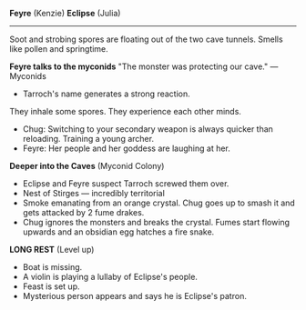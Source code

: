 **Feyre** (Kenzie)
**Eclipse** (Julia)
***
Soot and strobing spores are floating out of the two cave tunnels. Smells like pollen and springtime.

**Feyre talks to the myconids**
"The monster was protecting our cave." — Myconids
- Tarroch's name generates a strong reaction.

They inhale some spores. They experience each other minds.

- Chug: Switching to your secondary weapon is always quicker than reloading. Training a young archer.
- Feyre: Her people and her goddess are laughing at her.

**Deeper into the Caves** (Myconid Colony)
- Eclipse and Feyre suspect Tarroch screwed them over.
- Nest of Stirges — incredibly territorial
- Smoke emanating from an orange crystal. Chug goes up to smash it and gets attacked by 2 fume drakes.
- Chug ignores the monsters and breaks the crystal. Fumes start flowing upwards and an obsidian egg hatches a fire snake.

**LONG REST** (Level up)
- Boat is missing.
- A violin is playing a lullaby of Eclipse's people.
- Feast is set up.
- Mysterious person appears and says he is Eclipse's patron.
